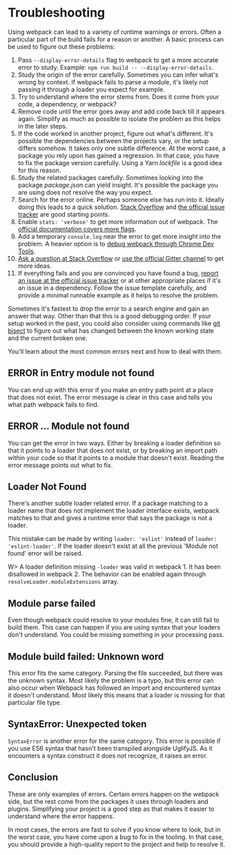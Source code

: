 # Troubleshooting

Using webpack can lead to a variety of runtime warnings or errors. Often a particular part of the build fails for a reason or another. A basic process can be used to figure out these problems:

1. Pass `--display-error-details` flag to webpack to get a more accurate error to study. Example: `npm run build -- --display-error-details`.
2. Study the origin of the error carefully. Sometimes you can infer what's wrong by context. If webpack fails to parse a module, it's likely not passing it through a loader you expect for example.
3. Try to understand where the error stems from. Does it come from your code, a dependency, or webpack?
4. Remove code until the error goes away and add code back till it appears again. Simplify as much as possible to isolate the problem as this helps in the later steps.
5. If the code worked in another project, figure out what's different. It's possible the dependencies between the projects vary, or the setup differs somehow. It takes only one subtle difference. At the worst case, a package you rely upon has gained a regression. In that case, you have to fix the package version carefully. Using a Yarn *lockfile* is a good idea for this reason.
6. Study the related packages carefully. Sometimes looking into the package *package.json* can yield insight. It's possible the package you are using does not resolve the way you expect.
7. Search for the error online. Perhaps someone else has run into it. Ideally doing this leads to a quick solution. [Stack Overflow](https://stackoverflow.com/questions/tagged/webpack) and [the official issue tracker](https://github.com/webpack/webpack/issues) are good starting points.
8. Enable `stats: 'verbose'` to get more information out of webpack. The [official documentation covers more flags](https://webpack.js.org/configuration/stats/).
9. Add a temporary `console.log` near the error to get more insight into the problem. A heavier option is to [debug webpack through Chrome Dev Tools](https://medium.com/webpack/webpack-bits-learn-and-debug-webpack-with-chrome-dev-tools-da1c5b19554).
10. [Ask a question at Stack Overflow](https://stackoverflow.com/questions/tagged/webpack) or [use the official Gitter channel](https://gitter.im/webpack/webpack) to get more ideas.
11. If everything fails and you are convinced you have found a bug, [report an issue at the official issue tracker](https://github.com/webpack/webpack/issues) or at other appropriate places if it's an issue in a dependency. Follow the issue template carefully, and provide a minimal runnable example as it helps to resolve the problem.

Sometimes it's fastest to drop the error to a search engine and gain an answer that way. Other than that this is a good debugging order. If your setup worked in the past, you could also consider using commands like [git bisect](https://git-scm.com/docs/git-bisect) to figure out what has changed between the known working state and the current broken one.

You'll learn about the most common errors next and how to deal with them.

## ERROR in Entry module not found

You can end up with this error if you make an entry path point at a place that does not exist. The error message is clear in this case and tells you what path webpack fails to find.

## ERROR ... Module not found

You can get the error in two ways. Either by breaking a loader definition so that it points to a loader that does not exist, or by breaking an import path within your code so that it points to a module that doesn't exist. Reading the error message points out what to fix.

## Loader Not Found

There's another subtle loader related error. If a package matching to a loader name that does not implement the loader interface exists, webpack matches to that and gives a runtime error that says the package is not a loader.

This mistake can be made by writing `loader: 'eslint'` instead of `loader: 'eslint-loader'`. If the loader doesn't exist at all the previous 'Module not found' error will be raised.

W> A loader definition missing `-loader` was valid in webpack 1. It has been disallowed in webpack 2. The behavior can be enabled again through `resolveLoader.moduleExtensions` array.

## Module parse failed

Even though webpack could resolve to your modules fine, it can still fail to build them. This case can happen if you are using syntax that your loaders don't understand. You could be missing something in your processing pass.

## Module build failed: Unknown word

This error fits the same category. Parsing the file succeeded, but there was the unknown syntax. Most likely the problem is a typo, but this error can also occur when Webpack has followed an import and encountered syntax it doesn't understand. Most likely this means that a loader is missing for that particular file type.

## SyntaxError: Unexpected token

`SyntaxError` is another error for the same category. This error is possible if you use ES6 syntax that hasn't been transpiled alongside UglifyJS. As it encounters a syntax construct it does not recognize, it raises an error.

## Conclusion

These are only examples of errors. Certain errors happen on the webpack side, but the rest come from the packages it uses through loaders and plugins. Simplifying your project is a good step as that makes it easier to understand where the error happens.

In most cases, the errors are fast to solve if you know where to look, but in the worst case, you have come upon a bug to fix in the tooling. In that case, you should provide a high-quality report to the project and help to resolve it.
